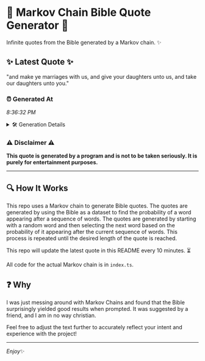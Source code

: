 # 📖 Markov Chain Bible Quote Generator 📖

Infinite quotes from the Bible generated by a Markov chain. ✨

## ✨ Latest Quote ✨
"and make ye marriages with us, and give your daughters unto us, and take our daughters unto you."

### ⏰ Generated At
*8:36:32 PM*

<details>
    <summary>🛠️ Generation Details</summary>
    <p>
        <strong>🌱 Seed:</strong> and<br>
        <strong>🔄 Iterations:</strong> 17<br>
        <strong>📜 Context History:</strong><br>[ and ]: make<br>[ and, make ]: ye<br>[ and, make, ye ]: marriages<br>[ and, make, ye, marriages ]: with<br>[ and, make, ye, marriages, with ]: us,<br>[ and, make, ye, marriages, with, us, ]: and<br>[ make, ye, marriages, with, us,, and ]: give<br>[ ye, marriages, with, us,, and, give ]: your<br>[ marriages, with, us,, and, give, your ]: daughters<br>[ with, us,, and, give, your, daughters ]: unto<br>[ us,, and, give, your, daughters, unto ]: us,<br>[ and, give, your, daughters, unto, us, ]: and<br>[ give, your, daughters, unto, us,, and ]: take<br>[ your, daughters, unto, us,, and, take ]: our<br>[ daughters, unto, us,, and, take, our ]: daughters<br>[ unto, us,, and, take, our, daughters ]: unto<br>[ us,, and, take, our, daughters, unto ]: you.<br>
    </p>
</details>

### ⚠️ Disclaimer ⚠️
**This quote is generated by a program and is not to be taken seriously. It is purely for entertainment purposes.**

---

## 🔍 How It Works

This repo uses a Markov chain to generate Bible quotes. The quotes are generated by using the Bible as a dataset to find the probability of a word appearing after a sequence of words. The quotes are generated by starting with a random word and then selecting the next word based on the probability of it appearing after the current sequence of words. This process is repeated until the desired length of the quote is reached.

This repo will update the latest quote in this README every 10 minutes. ⏳

All code for the actual Markov chain is in `index.ts`.

## ❓ Why

I was just messing around with Markov Chains and found that the Bible surprisingly yielded good results when prompted. 
It was suggested by a friend, and I am in no way christian.

Feel free to adjust the text further to accurately reflect your intent and experience with the project!

---

*Enjoy*✨
